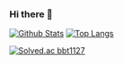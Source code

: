 ### Hi there 👋


[![Github Stats](https://github-readme-stats.vercel.app/api?username=eugene131&show_icons=true&theme=radical)](https://github.com/eugene131/github-readme-stats)
[![Top Langs](https://github-readme-stats.vercel.app/api/top-langs/?username=eugene131&layout=compact)](https://github.com/eugene131/github-readme-stats)


[![Solved.ac bbt1127](http://mazassumnida.wtf/api/v2/generate_badge?boj=bbt1127)](https://solved.ac/bbt1127)

<!--
**eugene131/eugene131** is a ✨ _special_ ✨ repository because its `README.md` (this file) appears on your GitHub profile.

Here are some ideas to get you started:

- 🔭 I’m currently working on ...
- 🌱 I’m currently learning ...
- 👯 I’m looking to collaborate on ...
- 🤔 I’m looking for help with ...
- 💬 Ask me about ...
- 📫 How to reach me: ...
- 😄 Pronouns: ...
- ⚡ Fun fact: ...
-->
